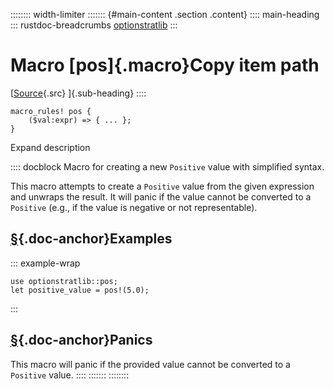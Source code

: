 :::::::: width-limiter
::::::: {#main-content .section .content}
:::: main-heading
::: rustdoc-breadcrumbs
[optionstratlib](index.html)
:::

# Macro [pos]{.macro}Copy item path

[[Source](../src/optionstratlib/model/positive.rs.html#59-63){.src}
]{.sub-heading}
::::

``` {.rust .item-decl}
macro_rules! pos {
    ($val:expr) => { ... };
}
```

Expand description

:::: docblock
Macro for creating a new `Positive` value with simplified syntax.

This macro attempts to create a `Positive` value from the given
expression and unwraps the result. It will panic if the value cannot be
converted to a `Positive` (e.g., if the value is negative or not
representable).

## [§](#examples){.doc-anchor}Examples

::: example-wrap
``` {.rust .rust-example-rendered}
use optionstratlib::pos;
let positive_value = pos!(5.0);
```
:::

## [§](#panics){.doc-anchor}Panics

This macro will panic if the provided value cannot be converted to a
`Positive` value.
::::
:::::::
::::::::
